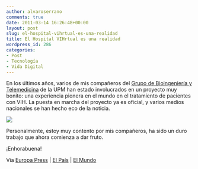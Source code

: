 ```yaml
---
author: alvaroserrano
comments: true
date: 2011-03-14 16:26:48+00:00
layout: post
slug: el-hospital-vihrtual-es-una-realidad
title: El Hospital VIHrtual es una realidad
wordpress_id: 286
categories:
- Post
- Tecnología
- Vida Digital
---
```


En los últimos años, varios de mis compañeros del [Grupo de Bioingeniería y Telemedicina](http://www.gbt.tfo.upm.es/) de la UPM han estado involucrados en un proyecto muy bonito: una experiencia pionera en el mundo en el tratamiento de pacientes con VIH. La puesta en marcha del proyecto ya es oficial, y varios medios nacionales se han hecho eco de la noticia.


[![](http://estaticos03.cache.el-mundo.net/elmundosalud/imagenes/2011/03/14/hepatitissida/1300106403_0.jpg)](http://estaticos03.cache.el-mundo.net/elmundosalud/imagenes/2011/03/14/hepatitissida/1300106403_0.jpg)


Personalmente, estoy muy contento por mis compañeros, ha sido un duro trabajo que ahora comienza a dar fruto.

¡Enhorabuena!

Vía [Europa Press](http://www.europapress.es/salud/salud-bienestar-00667/noticia-hospital-clinic-barcelona-atiende-distancia-pacientes-vih-experiencia-pionera-20110314134337.html) | [El País](http://www.elpais.com/articulo/sociedad/programa/pionero/permite/atender/distancia/200/pacientes/VIH/Hospital/Clinico/Barcelona/elpepusoc/20110314elpepusoc_9/Tes) | [El Mundo](http://www.elmundo.es/elmundosalud/2011/03/14/hepatitissida/1300106403.html)
